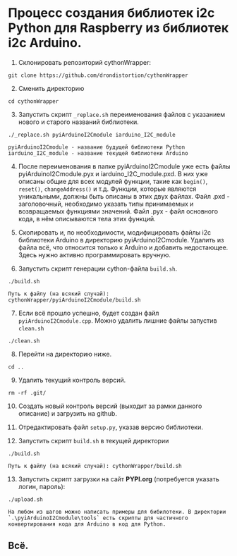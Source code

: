 # Процесс создания библиотек i2c Python для Raspberry из библиотек i2c Arduino.

1. Склонировать репозиторий cythonWrapper:

```
git clone https://github.com/drondistortion/cythonWrapper
```

2. Сменить директорию

```
cd cythonWrapper
```

3. Запустить скрипт `_replace.sh` переименования файлов с указанием нового и старого названий библиотеки.

```
./_replace.sh pyiArduinoI2Cmodule iarduino_I2C_module
```
    pyiArduinoI2Cmodule - название будущей библиотеки Python
    iarduino_I2C_module - название текущей библиотеки Arduino

4. После переименования в папке pyiArduinoI2Cmodule уже есть файлы pyiArduinoI2Cmodule.pyx и iarduino\_I2C\_module.pxd. В них уже описаны общие для всех модулей функции, такие как `begin()`, `reset()`, `changeAddress()` и т.д. Функции, которые являются уникальными, должны быть описаны в этих двух файлах. Файл .pxd - заголовочный, необходимо указать типы принимаемых и возвращаемых функциями значений. Файл .pyx - файл основного кода, в нём описываются тела этих функций.

5. Скопировать и, по необходимости, модифицировать файлы i2c библиотеки Arduino в директорию pyiArduinoI2Cmodule. Удалить из файла всё, что относится только к Arduino и добавить недостающее. Здесь нужно активно программировать вручную.

6. Запустить скрипт генерации cython-файла `build.sh`.

```
./build.sh
```
    Путь к файлу (на всякий случай): cythonWrapper/pyiArduinoI2Cmodule/build.sh

7. Если всё прошло успешно, будет создан файл `pyiArduinoI2Cmodule.cpp`. Можно удалить лишние файлы запустив `clean.sh`

```
./clean.sh
```

8. Перейти на директорию ниже.

```
cd ..
```
9. Удалить текущий контроль версий.

```
rm -rf .git/
```

10. Создать новый контроль версий (выходит за рамки данного описание) и загрузить на github.

11. Отредактировать файл `setup.py`, указав версию библиотеки.

12. Запустить скрипт `build.sh` в текущей директории

```
./build.sh
```
    Путь к файлу (на всякий случай): cythonWrapper/build.sh

13. Запустить скрипт загрузки на сайт **PYPI.org** (потребуется указать логин, пароль):

```
./upload.sh
```

    На любом из шагов можно написать примеры для бибилотеки. В директории `.\pyiArduinoI2Cmodule\tools` есть скрипты для частичного конвертирования кода для Arduino в код для Python.

## Всё.
